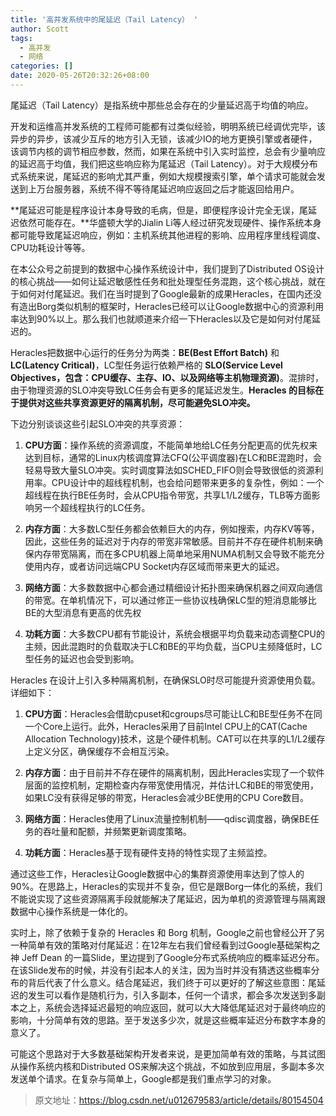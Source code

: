```yaml
---
title: '高并发系统中的尾延迟（Tail Latency） '
author: Scott
tags:
  - 高并发
  - 网络
categories: []
date: 2020-05-26T20:32:26+08:00
---
```

尾延迟（Tail Latency）是指系统中那些总会存在的少量延迟高于均值的响应。
<!--more-->

开发和运维高并发系统的工程师可能都有过类似经验，明明系统已经调优完毕，该异步的异步，该减少互斥的地方引入无锁，该减少IO的地方更换引擎或者硬件，该调节内核的调节相应参数，然而，如果在系统中引入实时监控，总会有少量响应的延迟高于均值，我们把这些响应称为尾延迟（Tail Latency）。对于大规模分布式系统来说，尾延迟的影响尤其严重，例如大规模搜索引擎，单个请求可能就会发送到上万台服务器，系统不得不等待尾延迟响应返回之后才能返回给用户。

**尾延迟可能是程序设计本身导致的毛病，但是，即便程序设计完全无误，尾延迟依然可能存在。**华盛顿大学的Jialin Li等人经过研究发现硬件、操作系统本身都可能导致尾延迟响应，例如：主机系统其他进程的影响、应用程序里线程调度、CPU功耗设计等等。



在本公众号之前提到的数据中心操作系统设计中，我们提到了Distributed OS设计的核心挑战——如何让延迟敏感性任务和批处理型任务混跑，这个核心挑战，就在于如何对付尾延迟。我们在当时提到了Google最新的成果Heracles，在国内还没有造出Borg类似机制的框架时，Heracles已经可以让Google数据中心的资源利用率达到90%以上。那么我们也就顺道来介绍一下Heracles以及它是如何对付尾延迟的。



Heracles把数据中心运行的任务分为两类：**BE(Best Effort Batch)** 和 **LC(Latency Critical)**，LC型任务运行依赖严格的 **SLO(Service Level Objectives，包含：CPU缓存、主存、IO、以及网络等主机物理资源)**。混排时，由于物理资源的SLO冲突导致LC任务会有更多的尾延迟发生。**Heracles 的目标在于提供对这些共享资源更好的隔离机制，尽可能避免SLO冲突。**



下边分别谈谈这些引起SLO冲突的共享资源：

1. **CPU方面**：操作系统的资源调度，不能简单地给LC任务分配更高的优先权来达到目标，通常的Linux内核调度算法CFQ(公平调度器)在LC和BE混跑时，会轻易导致大量SLO冲突。实时调度算法如SCHED_FIFO则会导致很低的资源利用率。CPU设计中的超线程机制，也会给问题带来更多的复杂性，例如：一个超线程在执行BE任务时，会从CPU指令带宽，共享L1/L2缓存，TLB等方面影响另一个超线程执行的LC任务。

2. **内存方面**：大多数LC型任务都会依赖巨大的内存，例如搜索，内存KV等等，因此，这些任务的延迟对于内存的带宽非常敏感。目前并不存在硬件机制来确保内存带宽隔离，而在多CPU机器上简单地采用NUMA机制又会导致不能充分使用内存，或者访问远端CPU Socket内存区域而带来更大的延迟。

3. **网络方面**：大多数数据中心都会通过精细设计拓扑图来确保机器之间双向通信的带宽。在单机情况下，可以通过修正一些协议栈确保LC型的短消息能够比BE的大型消息有更高的优先权

4. **功耗方面**：大多数CPU都有节能设计，系统会根据平均负载来动态调整CPU的主频，因此混跑时的负载取决于LC和BE的平均负载，当CPU主频降低时，LC型任务的延迟也会受到影响。



Heracles 在设计上引入多种隔离机制，在确保SLO时尽可能提升资源使用负载。详细如下：

1. **CPU方面**：Heracles会借助cpuset和cgroups尽可能让LC和BE型任务不在同一个Core上运行。此外，Heracles采用了目前Intel CPU上的CAT(Cache Allocation Technology)技术，这是个硬件机制。CAT可以在共享的L1/L2缓存上定义分区，确保缓存不会相互污染。

2. **内存方面**：由于目前并不存在硬件的隔离机制，因此Heracles实现了一个软件层面的监控机制，定期检查内存带宽使用情况，并估计LC和BE的带宽使用，如果LC没有获得足够的带宽，Heracles会减少BE使用的CPU Core数目。

3. **网络方面**：Heracles使用了Linux流量控制机制——qdisc调度器，确保BE任务的吞吐量和配额，并频繁更新调度策略。

4. **功耗方面**：Heracles基于现有硬件支持的特性实现了主频监控。



通过这些工作，Heracles让Google数据中心的集群资源使用率达到了惊人的 90%。在思路上，Heracles的实现并不复杂，但它是跟Borg一体化的系统，我们不能说实现了这些资源隔离手段就能解决了尾延迟，因为单机的资源管理与隔离跟数据中心操作系统是一体化的。



实时上，除了依赖于复杂的 Heracles 和 Borg 机制，Google之前也曾经公开了另一种简单有效的策略对付尾延迟：在12年左右我们曾经看到过Google基础架构之神 Jeff Dean 的一篇Slide，里边提到了Google分布式系统响应的概率延迟分布。在该Slide发布的时候，并没有引起本人的关注，因为当时并没有猜透这些概率分布的背后代表了什么意义。结合尾延迟，我们终于可以更好的了解这些意图：尾延迟的发生可以看作是随机行为，引入多副本，任何一个请求，都会多次发送到多副本之上，系统会选择延迟最短的响应返回，就可以大大降低尾延迟对于最终响应的影响，十分简单有效的思路。至于发送多少次，就是这些概率延迟分布数字本身的意义了。



可能这个思路对于大多数基础架构开发者来说，是更加简单有效的策略，与其试图从操作系统内核和Distributed OS来解决这个挑战，不如放到应用层，多副本多次发送单个请求。在复杂与简单上，Google都是我们重点学习的对象。

> 原文地址：https://blog.csdn.net/u012679583/article/details/80154504